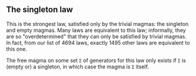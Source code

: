 ## The singleton law

This is the strongest law, satisfied only by the trivial magmas: the singleton and empty magmas. Many laws are equivalent to this law; informally, they are so "overdetermined" that they can only be satisfied by trivial magmas. In fact, from our list of 4694 laws, exactly 1495 other laws are equivalent to this one.

The free magma on some set `Σ` of generators for this law only exists if `Σ` is (empty or) a singleton, in which case the magma is `Σ` itself.
